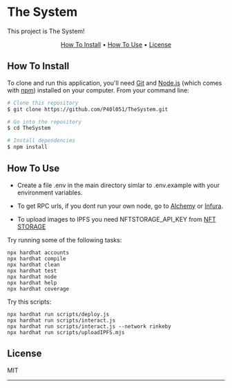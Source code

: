 # The System
This project is The System!

<p align="center">
  <a href="#how-to-install">How To Install</a> •
  <a href="#how-to-use">How To Use</a> •
  <a href="#license">License</a>
</p>

## How To Install

To clone and run this application, you'll need [Git](https://git-scm.com) and [Node.js](https://nodejs.org/en/download/) (which comes with [npm](http://npmjs.com)) installed on your computer. From your command line:

```bash
# Clone this repository
$ git clone https://github.com/P40l051/TheSystem.git

# Go into the repository
$ cd TheSystem

# Install dependencies
$ npm install

```

## How To Use
* Create a file .env in the main directory simlar to .env.example with your environment variables.

* To get RPC urls, if you dont run your own node, go to <a href="https://www.alchemy.com/" target="_blank">Alchemy</a> or <a href="https://infura.io/" target="_blank">Infura</a>.

* To upload images to IPFS you need NFTSTORAGE_API_KEY from <a href="https://nft.storage/" target="_blank">NFT STORAGE</a>

Try running some of the following tasks:
```shell
npx hardhat accounts
npx hardhat compile
npx hardhat clean
npx hardhat test
npx hardhat node
npx hardhat help
npx hardhat coverage
```
Try this scripts:
```shell
npx hardhat run scripts/deploy.js
npx hardhat run scripts/interact.js
npx hardhat run scripts/interact.js --network rinkeby
npx hardhat run scripts/uploadIPFS.mjs
```
## License

MIT

---
